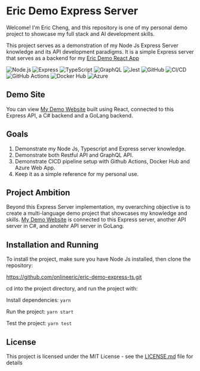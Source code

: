 # Eric Demo Express Server
Welcome! I'm Eric Cheng, and this repository is one of my personal demo project to showcase my full stack and AI development skills.

This project serves as a demonstration of my Node Js Express Server knowledge and its API development paradigms. It is a simple Express server that serves as a backend for my [Eric Demo React App](https://agreeable-water-061d90800.5.azurestaticapps.net)

![Node.js](https://img.shields.io/badge/-Node.js-339933?logo=node.js&logoColor=white)
![Express](https://img.shields.io/badge/-Express%20JS-FFFF00?logo=express&logoColor=black)
![TypeScript](https://img.shields.io/badge/-TypeScript-007ACC?logo=typescript&logoColor=white&style=flat)
![GraphQL](https://img.shields.io/badge/-GraphQL-E10098?logo=graphql&logoColor=white)
![Jest](https://img.shields.io/badge/-Jest-C21325?logo=jest&logoColor=white)
![GitHub](https://img.shields.io/badge/-GitHub-181717?logo=github&logoColor=white)
![CI/CD](https://img.shields.io/badge/-CI%2FCD-5C6BC0?logo=jenkins&logoColor=white)
![GitHub Actions](https://img.shields.io/badge/-GitHub%20Actions-2088FF?logo=github-actions&logoColor=white)
![Docker Hub](https://img.shields.io/badge/-Docker%20Hub-2496ED?logo=docker&logoColor=white)
![Azure](https://img.shields.io/badge/-Azure-0089D6?logo=microsoft-azure&logoColor=white)

## Demo Site

You can view [My Demo Website](https://agreeable-water-061d90800.5.azurestaticapps.net) built using React, connected to this Express API, a C# backend and a GoLang backend.

## Goals

1. Demonstrate my Node Js, Typescript and Express server knowledge.
2. Demonstrate both Restful API and GraphQL API.
3. Demonstrate CICD pipeline setup with Github Actions, Docker Hub and Azure Web App.
4. Keep it as a simple reference for my personal use.

## Project Ambition

Beyond this Express Server implementation, my overarching objective is to create a multi-language demo project that showcases my knowledge and skills. [My Demo Website](https://agreeable-water-061d90800.5.azurestaticapps.net) is connected to this Express server, another API server in C#, and anotehr API server in GoLang.

## Installation and Running

To install the project, make sure you have Node Js installed, then clone the repository:

https://github.com/onlineeric/eric-demo-express-ts.git

cd into the project directory, and run the project with:

Install dependencies: `yarn`

Run the project: `yarn start`

Test the project: `yarn test`


## License

This project is licensed under the MIT License - see the [LICENSE.md](LICENSE.md) file for details